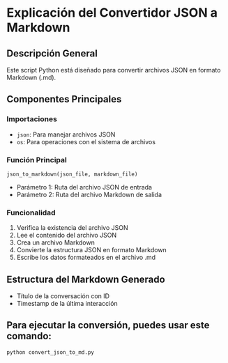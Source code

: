 # Explicación del Convertidor JSON a Markdown

## Descripción General
Este script Python está diseñado para convertir archivos JSON en formato Markdown (.md).

## Componentes Principales

### Importaciones
- `json`: Para manejar archivos JSON
- `os`: Para operaciones con el sistema de archivos

### Función Principal
`json_to_markdown(json_file, markdown_file)`
- Parámetro 1: Ruta del archivo JSON de entrada
- Parámetro 2: Ruta del archivo Markdown de salida

### Funcionalidad
1. Verifica la existencia del archivo JSON
2. Lee el contenido del archivo JSON
3. Crea un archivo Markdown
4. Convierte la estructura JSON en formato Markdown
5. Escribe los datos formateados en el archivo .md

## Estructura del Markdown Generado
- Título de la conversación con ID
- Timestamp de la última interacción

## Para ejecutar la conversión, puedes usar este comando:

`python convert_json_to_md.py`